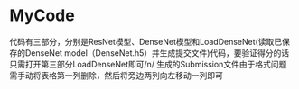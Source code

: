 # MyCode
代码有三部分，分别是ResNet模型、DenseNet模型和LoadDenseNet(读取已保存的DenseNet model（DenseNet.h5）并生成提交文件)代码，要验证得分的话只需打开第三部分LoadDenseNet即可/n/
生成的Submission文件由于格式问题需手动将表格第一列删除，然后将旁边两列向左移动一列即可

